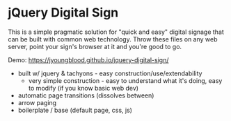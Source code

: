 # jQuery Digital Sign

This is a simple pragmatic solution for "quick and easy" digital signage that can be built with common web technology. Throw these files on any web server, point your sign's browser at it and you're good to go.

Demo: https://jyoungblood.github.io/jquery-digital-sign/

- built w/ jquery & tachyons - easy construction/use/extendability
	- very simple construction - easy to understand what it's doing, easy to modify (if you know basic web dev)
- automatic page transitions (dissolves between)
- arrow paging
- boilerplate / base (default page, css, js)

